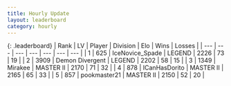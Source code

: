 ```yaml
---
title: Hourly Update
layout: leaderboard
category: hourly
---
```


{: .leaderboard}
| Rank | LV | Player | Division | Elo | Wins | Losses |
| --- | --- | --- | --- | --- | --- | --- |
| <span data-change="0">1</span> | 625 | <span title="ID: 597289">IceNovice_Spade</span> | LEGEND | <span data-change="0">2226</span> | <span data-change="0">73</span> | <span data-change="0">19</span> |
| <span data-change="0">2</span> | 3909 | <span title="ID: 370081">Demon Divergent</span> | LEGEND | <span data-change="0">2202</span> | <span data-change="0">58</span> | <span data-change="0">15</span> |
| <span data-change="2">3</span> | 1349 | <span title="ID: 416373">Mirakee</span> | MASTER II | <span data-change="25">2170</span> | <span data-change="3">71</span> | <span data-change="0">32</span> |
| <span data-change="-1">4</span> | 878 | <span title="ID: 415713">ICanHasDorito</span> | MASTER II | <span data-change="0">2165</span> | <span data-change="0">65</span> | <span data-change="0">33</span> |
| <span data-change="-1">5</span> | 857 | <span title="ID: 652474">pookmaster21</span> | MASTER II | <span data-change="0">2150</span> | <span data-change="0">52</span> | <span data-change="0">20</span> |